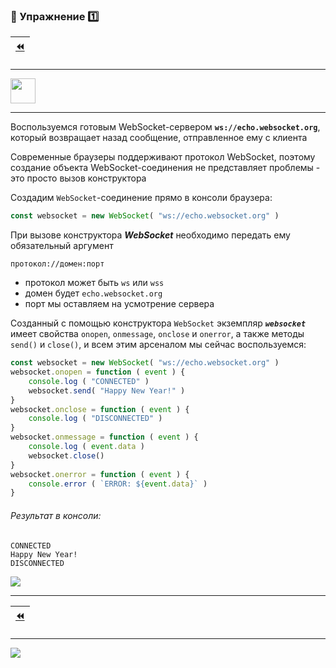 ### :briefcase: Упражнение :one:

| [:rewind:](websocket#samples) |
|-|

***

<img src="http://websocket.org/img/websocketlogo-medium.png" height="40"/>

***

Воспользуемся готовым WebSocket-сервером **`ws://echo.websocket.org`**, который возвращает назад сообщение, отправленное ему с клиента

Современные браузеры поддерживают протокол WebSocket, поэтому создание объекта WebSocket-соединения не представляет проблемы - это просто вызов конструктора

Создадим `WebSocket`-соединение прямо в консоли браузера:

```javascript
const websocket = new WebSocket( "ws://echo.websocket.org" )
```

При вызове конструктора **_WebSocket_** необходимо передать ему обязательный аргумент

```
протокол://домен:порт
```

* протокол может быть `ws` или `wss`
* домен будет `echo.websocket.org`
* порт мы оставляем на усмотрение сервера

Созданный с помощью конструктора `WebSocket` экземпляр **_`websocket`_** имеет свойства `onopen`, `onmessage`, `onclose` и `onerror`, а также методы `send()` и `close()`, и всем этим арсеналом мы сейчас воспользуемся:

```javascript
const websocket = new WebSocket( "ws://echo.websocket.org" )
websocket.onopen = function ( event ) {
    console.log ( "CONNECTED" )
    websocket.send( "Happy New Year!" )
}
websocket.onclose = function ( event ) {
    console.log ( "DISCONNECTED" )
}
websocket.onmessage = function ( event ) {
    console.log ( event.data )
    websocket.close()
}
websocket.onerror = function ( event ) {
    console.error ( `ERROR: ${event.data}` )
}
```
###### Результат в консоли:
```console
CONNECTED
Happy New Year!
DISCONNECTED
```

![](https://kaazing.com/favicon.ico)

***
| [:rewind:](websocket#samples) |
|-|

_________________________________________________________________________

![](https://github.com/garevna/js-course/raw/master/images/a-level-ico.png?raw=true)
